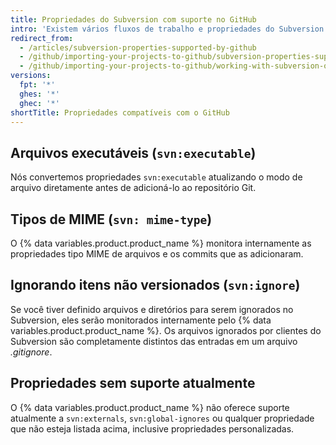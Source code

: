 ```yaml
---
title: Propriedades do Subversion com suporte no GitHub
intro: 'Existem vários fluxos de trabalho e propriedades do Subversion que são semelhantes a funções existentes no {% data variables.product.product_name %}.'
redirect_from:
  - /articles/subversion-properties-supported-by-github
  - /github/importing-your-projects-to-github/subversion-properties-supported-by-github
  - /github/importing-your-projects-to-github/working-with-subversion-on-github/subversion-properties-supported-by-github
versions:
  fpt: '*'
  ghes: '*'
  ghec: '*'
shortTitle: Propriedades compatíveis com o GitHub
---
```


## Arquivos executáveis (`svn:executable`)

Nós convertemos propriedades `svn:executable` atualizando o modo de arquivo diretamente antes de adicioná-lo ao repositório Git.

## Tipos de MIME (`svn: mime-type`)

O {% data variables.product.product_name %} monitora internamente as propriedades tipo MIME de arquivos e os commits que as adicionaram.

## Ignorando itens não versionados (`svn:ignore`)

Se você tiver definido arquivos e diretórios para serem ignorados no Subversion, eles serão monitorados internamente pelo {% data variables.product.product_name %}. Os arquivos ignorados por clientes do Subversion são completamente distintos das entradas em um arquivo *.gitignore*.

## Propriedades sem suporte atualmente

O {% data variables.product.product_name %} não oferece suporte atualmente a `svn:externals`, `svn:global-ignores` ou qualquer propriedade que não esteja listada acima, inclusive propriedades personalizadas.
